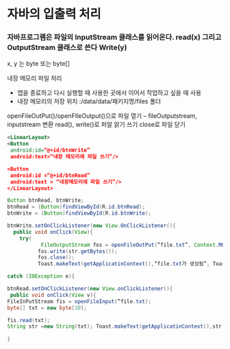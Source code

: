 # 자바의 입출력 처리

### 자바프로그램은 파일의 InputStream 클래스를 읽어온다. read(x) 그리고 OutputStream 클래스로 쓴다 Write(y)

x, y 는 byte 또는 byte[]


내장 메모리 파일 처리
- 앱을 종료하고 다시 실행할 때 사용한 곳에서 이어서 작업하고 싶을 때 사용
- 내장 메모리의 저장 위치 :/data/data/패키지명/files 폴더

openFileOutPut()/openFIleOutput()으로 파일 열기 – fileOutputstream, inputstream 변환
read(), write()로 퍼알 앍기 쓰기
close로 파일 닫기

```xml
<LinearLayout>
<Button 
 android:id=“@+id/btnWrite”
 android:text=“내장 메모리에 파일 쓰기”/>

<Button 
 android:id =“@+id/btnRead”
 android:text = “내장메모리에 파일 쓰기”/>
</LinearLayout>
```

```java
Button btnRead, btnWrite;
btnRead = (Button)findViewById(R.id.btnRead);
btnWrite = (Button)findViewById(R.id.btnWrite);

btnWrite.setOnClickListener(new View.OnClickListener(){
  public void onClick(View){
    try(
           FileOutputStream fos = openFileOutPut(“file.txt”, Context.MODE_PRIVATE);            String str = “쿡북 안드로이드”;
          fos.write(str.getBytes());
          fos.close();
          Toast.makeText(getApplicatinContext(),“file.txt가 생성됨”, Toast.LENGTH_SHORT).show();  } }

catch (IOException e){

btnRead.setOnClickListener(new View.onClickListener(){ 
 public void onClick(View v){
FileInPutStream fis = openFileInput(“file.txt);
byte[] txt = new byte[30];

fis.read(txt);
String str =new String(txt); Toast.makeText(getApplicatinContext(),str, Toast.LENGTH_SHORT).show();  } }
        
}
```

